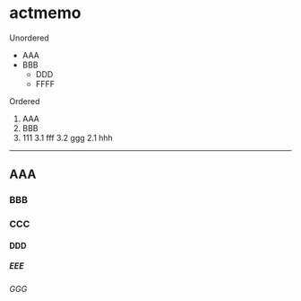 # actmemo

Unordered
* AAA
* BBB
  * DDD
  * FFFF

Ordered
1. AAA
2. BBB
3. 111
  3.1 fff
  3.2 ggg
  2.1 hhh

___


## AAA
### BBB
### CCC
#### DDD
##### EEE
###### GGG


